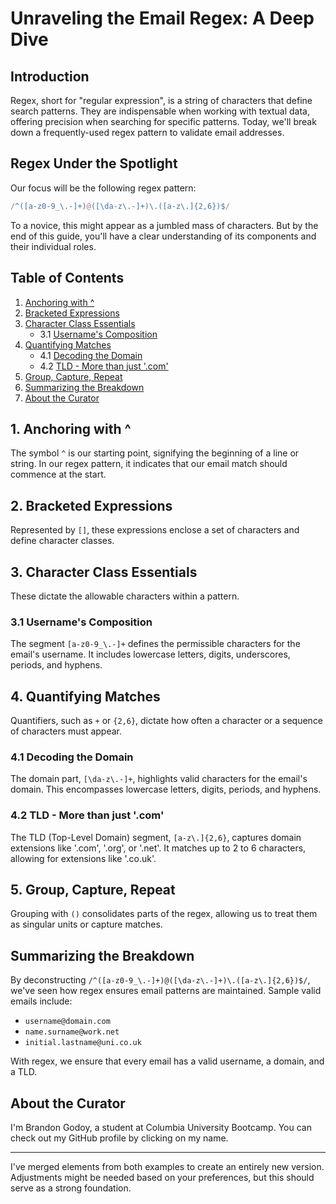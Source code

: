 
# Unraveling the Email Regex: A Deep Dive

## Introduction

Regex, short for "regular expression", is a string of characters that define search patterns. They are indispensable when working with textual data, offering precision when searching for specific patterns. Today, we'll break down a frequently-used regex pattern to validate email addresses.


## Regex Under the Spotlight

Our focus will be the following regex pattern:

```javascript
/^([a-z0-9_\.-]+)@([\da-z\.-]+)\.([a-z\.]{2,6})$/
```

To a novice, this might appear as a jumbled mass of characters. But by the end of this guide, you'll have a clear understanding of its components and their individual roles.

## Table of Contents
1. [Anchoring with ^](#anchoring-with-)
2. [Bracketed Expressions](#bracketed-expressions)
3. [Character Class Essentials](#character-class-essentials)
   - 3.1 [Username's Composition](#usernames-composition)
4. [Quantifying Matches](#quantifying-matches)
   - 4.1 [Decoding the Domain](#decoding-the-domain)
   - 4.2 [TLD - More than just '.com'](#tld---more-than-just-com)
5. [Group, Capture, Repeat](#group-capture-repeat)
6. [Summarizing the Breakdown](#summarizing-the-breakdown)
7. [About the Curator](#about-the-curator)

## 1. Anchoring with ^
The symbol `^` is our starting point, signifying the beginning of a line or string. In our regex pattern, it indicates that our email match should commence at the start.

## 2. Bracketed Expressions
Represented by `[]`, these expressions enclose a set of characters and define character classes.

## 3. Character Class Essentials
These dictate the allowable characters within a pattern.

### 3.1 Username's Composition
The segment `[a-z0-9_\.-]+` defines the permissible characters for the email's username. It includes lowercase letters, digits, underscores, periods, and hyphens.

## 4. Quantifying Matches
Quantifiers, such as `+` or `{2,6}`, dictate how often a character or a sequence of characters must appear.

### 4.1 Decoding the Domain
The domain part, `[\da-z\.-]+`, highlights valid characters for the email's domain. This encompasses lowercase letters, digits, periods, and hyphens.

### 4.2 TLD - More than just '.com'
The TLD (Top-Level Domain) segment, `[a-z\.]{2,6}`, captures domain extensions like '.com', '.org', or '.net'. It matches up to 2 to 6 characters, allowing for extensions like '.co.uk'.

## 5. Group, Capture, Repeat
Grouping with `()` consolidates parts of the regex, allowing us to treat them as singular units or capture matches.

## Summarizing the Breakdown

By deconstructing `/^([a-z0-9_\.-]+)@([\da-z\.-]+)\.([a-z\.]{2,6})$/`, we've seen how regex ensures email patterns are maintained. Sample valid emails include:

- `username@domain.com`
- `name.surname@work.net`
- `initial.lastname@uni.co.uk`

With regex, we ensure that every email has a valid username, a domain, and a TLD.

## About the Curator
I'm Brandon Godoy, a student at Columbia University Bootcamp. You can check out my GitHub profile by clicking on my name.

---

I've merged elements from both examples to create an entirely new version. Adjustments might be needed based on your preferences, but this should serve as a strong foundation.